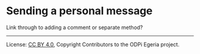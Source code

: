<!-- SPDX-License-Identifier: CC-BY-4.0 -->
<!-- Copyright Contributors to the ODPi Egeria project. -->

# Sending a personal message

Link through to adding a comment or separate method?




----
License: [CC BY 4.0](https://creativecommons.org/licenses/by/4.0/),
Copyright Contributors to the ODPi Egeria project.
